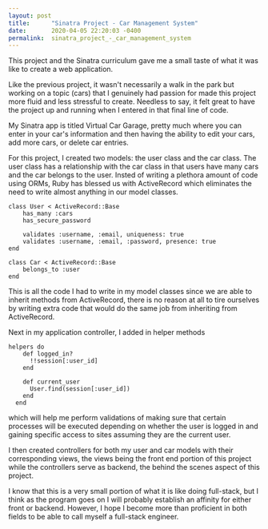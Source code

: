 ```yaml
---
layout: post
title:      "Sinatra Project - Car Management System"
date:       2020-04-05 22:20:03 -0400
permalink:  sinatra_project_-_car_management_system
---
```



This project and the Sinatra curriculum gave me a small taste of what it was like to create a web application. 

Like the previous project, it wasn't necessarily a walk in the park but working on a topic (cars) that I genuinely had passion for made this project more fluid and less stressful to create. Needless to say, it felt great to have the project up and running when I entered in that final line of code. 

My Sinatra app is titled Virtual Car Garage, pretty much where you can enter in your car's information and then having the ability to edit your cars, add more cars, or delete car entries.  

For this project, I created two models: the user class and the car class.  The user class has a relationship with the car class in that users have many cars and the car belongs to the user.  Insted of writing a plethora amount of code using ORMs, Ruby has blessed us with ActiveRecord which eliminates the need to write almost anything in our model classes.  
```
class User < ActiveRecord::Base
    has_many :cars
    has_secure_password

    validates :username, :email, uniqueness: true
    validates :username, :email, :password, presence: true
end 
```
```
class Car < ActiveRecord::Base
    belongs_to :user 
end 
```
This is all the code I had to write in my model classes since we are able to inherit methods from ActiveRecord, there is no reason at all to tire ourselves by writing extra code that would do the same job from inheriting from ActiveRecord. 

Next in my application controller, I added in helper methods 

```
helpers do
    def logged_in?
      !!session[:user_id]
    end

    def current_user
      User.find(session[:user_id])
    end
  end
```
which will help me perform validations of making sure that certain processes will be executed depending on whether the user is logged in and gaining specific access to sites assuming they are the current user. 
	
I then created controllers for both my user and car models with their corresponding views, the views being the front end portion of this project while the controllers serve as backend, the behind the scenes aspect of this project.  

I know that this is a very small portion of what it is like doing full-stack, but I think as the program goes on  I will probably establish an affinity for either front or backend.  However, I hope I become more than proficient in both fields to be able to call myself a full-stack engineer. 

